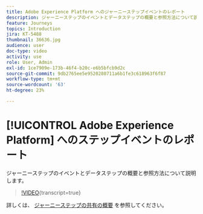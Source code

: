 ```yaml
---
title: Adobe Experience Platform へのジャーニーステップイベントのレポート
description: ジャーニーステップのイベントとデータステップの概要と参照方法について説明します。
feature: Journeys
topics: Introduction
jira: KT-5488
thumbnail: 36636.jpg
audience: user
doc-type: video
activity: use
role: User, Admin
exl-id: 1ce7909e-173b-46f4-b20c-e6b5bfcb9d2c
source-git-commit: 9db2765ee5e9520280711a6b1fe3c618963f6f87
workflow-type: tm+mt
source-wordcount: '63'
ht-degree: 23%

---
```


# [!UICONTROL Adobe Experience Platform] へのステップイベントのレポート

ジャーニーステップのイベントとデータステップの概要と参照方法について説明します。

>[!VIDEO](https://video.tv.adobe.com/v/36636?learn=on){transcript=true}

詳しくは、 [ジャーニーステップの共有の概要](https://experienceleague.adobe.com/docs/journeys/using/building-journeys/sharing-journey-steps/sharing-overview.html?lang=en) を参照してください。
